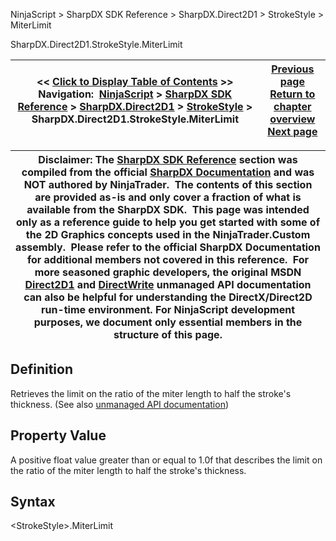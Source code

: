 ﻿
NinjaScript \> SharpDX SDK Reference \> SharpDX.Direct2D1 \> StrokeStyle \> MiterLimit

SharpDX.Direct2D1\.StrokeStyle.MiterLimit

| \<\< [Click to Display Table of Contents](sharpdx_direct2d1_strokestyle_miterlimit.md) \>\> **Navigation:**     [NinjaScript](ninjascript-1.md) \> [SharpDX SDK Reference](sharpdx_sdk_reference-1.md) \> [SharpDX.Direct2D1](sharpdx_direct2d1-1.md) \> [StrokeStyle](sharpdx_direct2d1_strokestyle-1.md) \> SharpDX.Direct2D1\.StrokeStyle.MiterLimit | [Previous page](sharpdx_direct2d1_strokestyle_linejoin-1.md) [Return to chapter overview](sharpdx_direct2d1_strokestyle-1.md) [Next page](sharpdx_direct2d1_strokestyle_startcap-1.md) |
| --- | --- |

| Disclaimer: The [SharpDX SDK Reference](sharpdx_sdk_reference-1.md) section was compiled from the official [SharpDX Documentation](http://sharpdx.org/) and was NOT authored by NinjaTrader.  The contents of this section are provided as\-is and only cover a fraction of what is available from the SharpDX SDK.  This page was intended only as a reference guide to help you get started with some of the 2D Graphics concepts used in the NinjaTrader.Custom assembly.  Please refer to the official SharpDX Documentation for additional members not covered in this reference.  For more seasoned graphic developers, the original MSDN [Direct2D1](https://msdn.microsoft.com/en-us/library/windows/desktop/dd370990.aspx) and [DirectWrite](https://msdn.microsoft.com/en-us/library/windows/desktop/dd368038.aspx) unmanaged API documentation can also be helpful for understanding the DirectX/Direct2D run\-time environment. For NinjaScript development purposes, we document only essential members in the structure of this page. |
| --- |

## Definition
Retrieves the limit on the ratio of the miter length to half the stroke's thickness. 
(See also [unmanaged API documentation](https://msdn.microsoft.com/en-us/library/dd372242.aspx))
 
## Property Value
A positive float value greater than or equal to 1\.0f that describes the limit on the ratio of the miter length to half the stroke's thickness.
 
## Syntax
\<StrokeStyle\>.MiterLimit
## 
## 
